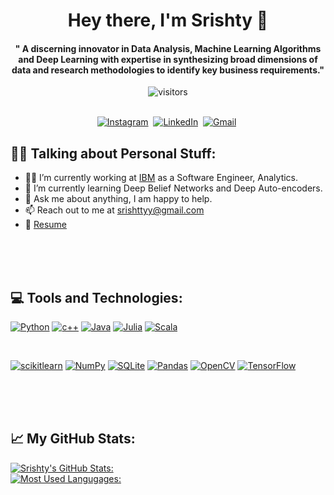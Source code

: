 <p>
  <h1 align="center"><b>Hey there, I'm Srishty 👋</b></h1>
</p>

<p>
  <h4 align="center"><b>"
A discerning innovator in Data Analysis, Machine Learning Algorithms and Deep Learning with expertise in synthesizing broad dimensions of data and research methodologies to identify key business requirements."</b></h4>
</p>

<p align="center">
    <img align="center" alt="visitors" src="https://gpvc.arturio.dev/srishtyy" />
</p>

<p align="center">
<br>
<a href="https://www.instagram.com/srishttyy/"><img src="https://img.shields.io/badge/instagram-%23E4405F.svg?&style=for-the-badge&logo=instagram&logoColor=white" alt="Instagram" /></a>&nbsp;
<a href="https://www.linkedin.com/in/srishttyy/"><img src="https://img.shields.io/badge/linkedin-%230077B5.svg?&style=for-the-badge&logo=linkedin&logoColor=white" alt="LinkedIn" /></a>&nbsp;
<a href="mailto:srishttyy@gmail.com"><img src="https://img.shields.io/badge/gmail-%23D14836.svg?&style=for-the-badge&logo=gmail&logoColor=white" alt="Gmail"/></a>&nbsp;
</p>


## :raising_hand_woman: Talking about Personal Stuff: 

- :woman_technologist: I’m currently working at [IBM](https://www.ibm.com/in-en) as a Software Engineer, Analytics.  
- 🌱 I’m currently learning Deep Belief Networks and Deep Auto-encoders. 
- 💬 Ask me about anything, I am happy to help. 
- 📫 Reach out to me at [srishttyy@gmail.com](mailto:srishttyy@gmail.com)
- 📄 [Resume](https://drive.google.com/file/d/1CztAxXOd1N-J9yc2UFkyxH3sEOprmxf2/view?usp=sharing)


<br>
<br>
<br>


## :computer: Tools and Technologies: 
[![Python](https://img.shields.io/badge/Python-lightgrey?labelColor=3776AB&logo=Python&style=for-the-badge&logoColor=white)](https://www.python.org/)
[![c++](https://img.shields.io/badge/C++-lightgrey?labelColor=39457E&logo=c&style=for-the-badge&logoColor=white)](https://isocpp.org/)
[![Java](https://img.shields.io/badge/Java-lightgrey?labelColor=276DC3&logo=Java&style=for-the-badge&logoColor=white)](https://www.java.com/)
[![Julia](https://img.shields.io/badge/Julia-lightgrey?labelColor=3097ba&logo=Julia&style=for-the-badge&logoColor=white)](https://julialang.org/)
[![Scala](https://img.shields.io/badge/Scala-lightgrey?labelColor=003545&logo=Scala&style=for-the-badge&logoColor=white)](https://www.scala-lang.org/)

<br>

[![scikitlearn](https://img.shields.io/badge/SciKitLearn-lightgrey?labelColor=E34F26&logo=scikitlearn&style=for-the-badge&logoColor=white)](https://scikit-learn.org/)
[![NumPy](https://img.shields.io/badge/NumPy-lightgrey?labelColor=F7DF1E&logo=NumPy&style=for-the-badge&logoColor=white)](https://numpy.org/)
[![SQLite](https://img.shields.io/badge/SQLite-lightgrey?labelColor=003B57&logo=SQLite&style=for-the-badge&logoColor=white)](https://www.sqlite.org/)
[![Pandas](https://img.shields.io/badge/Pandas-lightgrey?labelColor=4169E1&logo=Pandas&style=for-the-badge&logoColor=white)](https://pandas.pydata.org/)
[![OpenCV](https://img.shields.io/badge/OpenCV-lightgrey?labelColor=47A248&logo=OpenCV&style=for-the-badge&logoColor=white)](https://opencv.org/)
[![TensorFlow](https://img.shields.io/badge/TensorFlow-lightgrey?labelColor=008080&logo=OpenCV&style=for-the-badge&logoColor=white)](https://www.tensorflow.org/)


<br>
<br>
<br>


## :chart_with_upwards_trend: My GitHub Stats: 
[![Srishty's GitHub Stats:](https://github-readme-stats.vercel.app/api?username=srishtyy&hide=["issues"]&show_icons=true)](https://github.com/srishtyy/github-readme-stats)    
[![Most Used Langugages:](https://github-readme-stats.vercel.app/api/top-langs/?username=srishtyy&layout=compact&hide=["issues"]&show_icons=true)](https://github.com/srishtyy/github-readme-stats)
